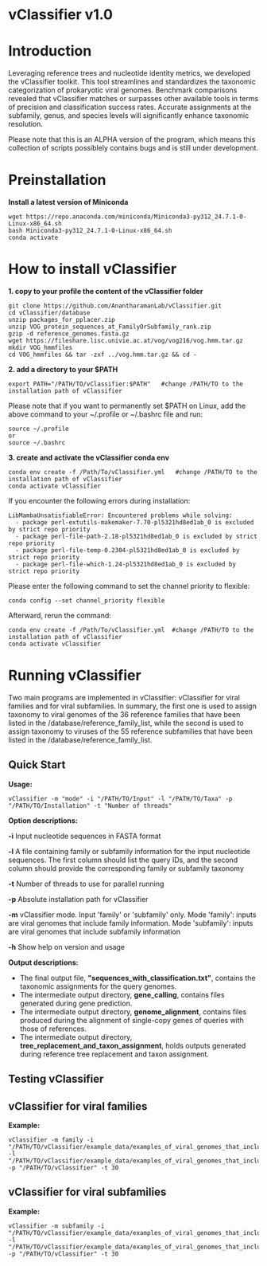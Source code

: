 # vClassifier v1.0

# Introduction
Leveraging reference trees and nucleotide identity metrics, we developed the vClassifier toolkit. This tool streamlines and standardizes the taxonomic categorization of prokaryotic viral genomes. Benchmark comparisons revealed that vClassifier matches or surpasses other available tools in terms of precision and classification success rates. Accurate assignments at the subfamily, genus, and species levels will significantly enhance taxonomic resolution.

Please note that this is an ALPHA version of the program, which means this collection of scripts possiblely contains bugs and is still under development.

# Preinstallation
**Install a latest version of Miniconda**
```
wget https://repo.anaconda.com/miniconda/Miniconda3-py312_24.7.1-0-Linux-x86_64.sh
bash Miniconda3-py312_24.7.1-0-Linux-x86_64.sh
conda activate
```

# How to install vClassifier

**1. copy to your profile the content of the vClassifier folder**
```
git clone https://github.com/AnantharamanLab/vClassifier.git
cd vClassifier/database
unzip packages_for_pplacer.zip
unzip VOG_protein_sequences_at_FamilyOrSubfamily_rank.zip
gzip -d reference_genomes.fasta.gz
wget https://fileshare.lisc.univie.ac.at/vog/vog216/vog.hmm.tar.gz
mkdir VOG_hmmfiles
cd VOG_hmmfiles && tar -zxf ../vog.hmm.tar.gz && cd -
```  

**2. add a directory to your $PATH**    
```
export PATH="/PATH/TO/vClassifier:$PATH"   #change /PATH/TO to the installation path of vClassifier
```

Please note that if you want to permanently set $PATH on Linux, add the above command to your ~/.profile or ~/.bashrc file and run:
```
source ~/.profile 
or
source ~/.bashrc
```


**3. create and activate the vClassifier conda env**
```
conda env create -f /Path/To/vClassifier.yml   #change /PATH/TO to the installation path of vClassifier 
conda activate vClassifier
```

If you encounter the following errors during installation:
```
LibMambaUnsatisfiableError: Encountered problems while solving:
  - package perl-extutils-makemaker-7.70-pl5321hd8ed1ab_0 is excluded by strict repo priority
  - package perl-file-path-2.18-pl5321hd8ed1ab_0 is excluded by strict repo priority
  - package perl-file-temp-0.2304-pl5321hd8ed1ab_0 is excluded by strict repo priority
  - package perl-file-which-1.24-pl5321hd8ed1ab_0 is excluded by strict repo priority
```
​Please enter the following command to set the channel priority to flexible:
```
conda config --set channel_priority flexible
```
Afterward, rerun the command:
```
conda env create -f /Path/To/vClassifier.yml  #change /PATH/TO to the installation path of vClassifier
conda activate vClassifier
```

# Running vClassifier

Two main programs are implemented in vClassifier: vClassifier for viral families and for viral subfamilies. In summary, the first one is used to assign taxonomy to viral genomes of the 36 reference families that have been listed in the /database/reference_family_list, while the second is used to assign taxonomy to viruses of the 55 reference subfamilies that have been listed in the /database/reference_family_list.

## **Quick Start**

**Usage:**
```
vClassifier -m "mode" -i "/PATH/TO/Input" -l "/PATH/TO/Taxa" -p "/PATH/TO/Installation" -t "Number of threads"
```
**Option descriptions:**

**-i**       Input nucleotide sequences in FASTA format

**-l**     A file containing family or subfamily information for the input nucleotide sequences. The first column should list the query IDs, and the second column should provide the corresponding family or subfamily taxonomy

**-t**     Number of threads to use for parallel running

**-p**     Absolute installation path for vClassifier 

**-m**     vClassifier mode. Input 'family' or 'subfamily' only. Mode 'family': inputs are viral genomes that include family information. Mode 'subfamily': inputs are viral genomes that include subfamily information

**-h**     Show help on version and usage


**Output descriptions:**

- The final output file, **"sequences_with_classification.txt"**, contains the taxonomic assignments for the query genomes. 
- The intermediate output directory, **gene_calling**,  contains files generated during gene prediction.
- The intermediate output directory, **genome_alignment**, contains files produced during the alignment of single-copy genes of queries with those of references.
- The intermediate output directory, **tree_replacement_and_taxon_assignment**, holds outputs generated during reference tree replacement and taxon assignment.


## **Testing vClassifier**
## **vClassifier for viral families**

**Example:**
```
vClassifier -m family -i "/PATH/TO/vClassifier/example_data/examples_of_viral_genomes_that_include_family_information/query_genomes.fna" -l "/PATH/TO/vClassifier/example_data/examples_of_viral_genomes_that_include_family_information/query_family" -p "/PATH/TO/vClassifier" -t 30
```

## **vClassifier for viral subfamilies**

**Example:**
```
vClassifier -m subfamily -i "/PATH/TO/vClassifier/example_data/examples_of_viral_genomes_that_include_subfamily_information/query_genomes.fna" -l "/PATH/TO/vClassifier/example_data/examples_of_viral_genomes_that_include_subfamily_information/query_subfamily" -p "/PATH/TO/vClassifier" -t 30
```
